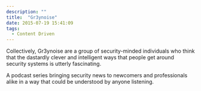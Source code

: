 ```yaml
---
description: ""
title:  "Gr3ynoise"
date: 2015-07-19 15:41:09
tags:
  - Content Driven
---
```


Collectively, Gr3ynoise are a group of security-minded individuals who think that the dastardly clever and intelligent ways that people get around security systems is utterly fascinating. 

A podcast series bringing security news to newcomers and professionals alike in a way that could be understood by anyone listening.